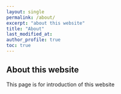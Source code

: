```yaml
---
layout: single
permalink: /about/
excerpt: "about this website"
title: "About"
last_modified_at: 
author_profile: true
toc: true
---
```

## About this website
This page is for introduction of this website
